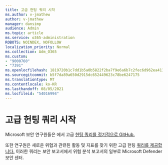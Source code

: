 ```yaml
---
title: 고급 헌팅 쿼리 시작
ms.author: v-jmathew
author: v-jmathew
manager: dansimp
audience: Admin
ms.topic: article
ms.service: o365-administration
ROBOTS: NOINDEX, NOFOLLOW
localization_priority: Normal
ms.collection: Adm_O365
ms.custom:
- "9000760"
- "7391"
ms.openlocfilehash: 1819720b1c7dd1b5a0b5822f2ba7f9e6a6b7c2fec6d962ea411b8a3a350cc758
ms.sourcegitcommit: b5f7da89a650d2915dc652449623c78be6247175
ms.translationtype: MT
ms.contentlocale: ko-KR
ms.lasthandoff: 08/05/2021
ms.locfileid: "54016994"
---
```

# <a name="get-started-with-advanced-hunting-queries"></a>고급 헌팅 쿼리 시작

Microsoft 보안 연구원들은 에서 고급 [헌팅 쿼리를 정기적으로 GitHub.](https://go.microsoft.com/fwlink/?linkid=2144624)

또한 연구원은 새로운 위협과 관련된 활동 및 지표를 찾기 위한 고급 헌팅 [쿼리를 제공합니다.](https://go.microsoft.com/fwlink/?linkid=2145808) 이러한 쿼리는 보안 보고서에서 위협 분석 보고서의 일부로 Microsoft Defender 보안 센터.
